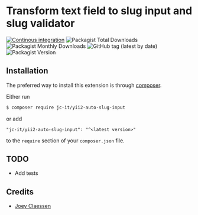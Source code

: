 # Transform text field to slug input and slug validator

[![Continous integration](https://github.com/jc-it/yii2-auto-slug-input/actions/workflows/ci.yaml/badge.svg)](https://github.com/jc-it/yii2-auto-slug-input/actions/workflows/ci.yaml)
![Packagist Total Downloads](https://img.shields.io/packagist/dt/jc-it/yii2-auto-slug-input)
![Packagist Monthly Downloads](https://img.shields.io/packagist/dm/jc-it/yii2-auto-slug-input)
![GitHub tag (latest by date)](https://img.shields.io/github/v/tag/jc-it/yii2-auto-slug-input)
![Packagist Version](https://img.shields.io/packagist/v/jc-it/yii2-auto-slug-input)

## Installation

The preferred way to install this extension is through [composer](http://getcomposer.org/download/).

Either run

```bash
$ composer require jc-it/yii2-auto-slug-input
```

or add

```
"jc-it/yii2-auto-slug-input": "^<latest version>"
```

to the `require` section of your `composer.json` file.

## TODO
- Add tests

## Credits
- [Joey Claessen](https://github.com/joester89)
